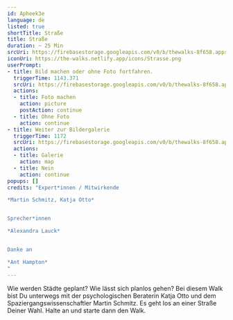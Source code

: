 ```yaml
---
id: Apheek3e
language: de
listed: true
shortTitle: Straße
title: Straße
duration: ~ 25 Min
srcUri: https://firebasestorage.googleapis.com/v0/b/thewalks-8f658.appspot.com/o/static%2Fmedias%2Fde_Apheek3e.mp3?alt=media&token=87b613f2-369b-42a9-adcb-ec36e7a1cd3e
iconUri: https://the-walks.netlify.app/icons/Strasse.png
userPrompt:
- title: Bild machen oder ohne Foto fortfahren.
  triggerTime: 1143.371
  srcUri: https://firebasestorage.googleapis.com/v0/b/thewalks-8f658.appspot.com/o/static%2Fmedias%2Fde_Apheek3e_loop.mp3?alt=media&token=11ae3b0f-12b6-4cd2-8e54-03232e99b7ca
  actions:
  - title: Foto machen
    action: picture
    postAction: continue
  - title: Ohne Foto
    action: continue
- title: Weiter zur Bildergalerie
  triggerTime: 1172
  srcUri: https://firebasestorage.googleapis.com/v0/b/thewalks-8f658.appspot.com/o/static%2Fmedias%2Fmulti_Zeubeel8_loop.mp3?alt=media&token=88349085-3303-48b9-bdc6-fd7b09519a26
  actions:
  - title: Galerie
    action: map
  - title: Nein
    action: continue
popups: []
credits: "Expert*innen / Mitwirkende

*Martin Schmitz, Katja Otto*


Sprecher*innen

*Alexandra Lauck*


Danke an

*Ant Hampton*
"
---
```

Wie werden Städte geplant? Wie lässt sich planlos gehen? Bei diesem Walk bist Du unterwegs mit der psychologischen Beraterin Katja Otto und dem Spaziergangswissenschaftler Martin Schmitz. Es geht los an einer Straße Deiner Wahl. Halte an und starte dann den Walk.
